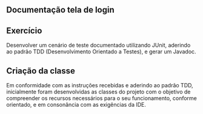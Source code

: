 ## Documentação tela de login

## Exercício

Desenvolver um cenário de teste documentado utilizando JUnit, aderindo ao padrão TDD (Desenvolvimento Orientado a Testes), e gerar um Javadoc.

## Criação da classe

Em conformidade com as instruções recebidas e aderindo ao padrão TDD, inicialmente foram desenvolvidas as classes do projeto com o objetivo de compreender os recursos necessários para o seu funcionamento, conforme orientado, e em consonância com as exigências da IDE.
